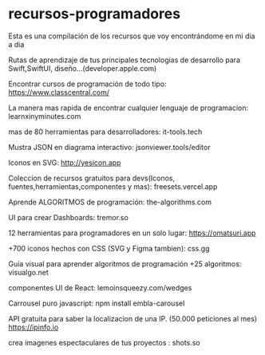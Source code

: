 # recursos-programadores
Esta es una compilación de los recursos que voy encontrándome en mi dia a dia

Rutas de aprendizaje de tus principales tecnologias de desarrollo para Swift,SwiftUI, diseño...(developer.apple.com)


Encontrar cursos de programación de todo tipo: https://www.classcentral.com/


La manera mas rapida de encontrar cualquier lenguaje de programacion: learnxinyminutes.com

mas de 80 herramientas para desarrolladores: it-tools.tech


Mustra JSON en diagrama interactivo: jsonviewer.tools/editor

Iconos en SVG: http://yesicon.app

Coleccion de recursos gratuitos para devs(Iconos, fuentes,herramientas,componentes y mas): freesets.vercel.app


Aprende ALGORITMOS de programación: the-algorithms.com

UI para crear Dashboards: tremor.so


12 herramientas para programadores en un solo lugar: https://omatsuri.app


+700 iconos hechos con CSS (SVG y Figma tambien): css.gg

Guía visual para aprender algoritmos de programación +25 algoritmos: visualgo.net


componentes UI de React: lemoinsqueezy.com/wedges

Carrousel puro javascript: npm install embla-carousel

API gratuita para saber la localizacion de una IP. (50.000 peticiones al mes) https://ipinfo.io

crea imagenes espectaculares de tus proyectos : shots.so
